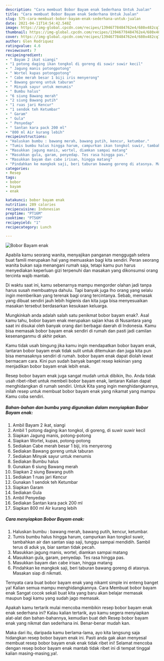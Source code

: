 ```yaml
---
description: "Cara membuat Bobor Bayam enak Sederhana Untuk Jualan"
title: "Cara membuat Bobor Bayam enak Sederhana Untuk Jualan"
slug: 575-cara-membuat-bobor-bayam-enak-sederhana-untuk-jualan
date: 2021-04-11T14:54:42.548Z
image: https://img-global.cpcdn.com/recipes/13946778484762e4/680x482cq70/bobor-bayam-enak-foto-resep-utama.jpg
thumbnail: https://img-global.cpcdn.com/recipes/13946778484762e4/680x482cq70/bobor-bayam-enak-foto-resep-utama.jpg
cover: https://img-global.cpcdn.com/recipes/13946778484762e4/680x482cq70/bobor-bayam-enak-foto-resep-utama.jpg
author: Glen Rodriquez
ratingvalue: 4.6
reviewcount: 7
recipeingredient:
- " Bayam 2 ikat siangi"
- "1 potong daging ikan tongkol di goreng di suwir suwir kecil"
- " Jagung manis potongpotong"
- " Wortel kupas potongpotong"
- " Cabe merah besar 1 biji iris menyerong"
- " Bawang goreng untuk taburan"
- " Minyak sayur untuk menumis"
- " Bumbu halus"
- "6 siung Bawang merah"
- "2 siung Bawang putih"
- "1 ruas jari Kencur"
- "1 sendok teh Ketumbar"
- " Garam"
- " Gula"
- " Penyedap"
- " Santan kara pack 200 ml"
- "800 ml Air kurang lebih"
recipeinstructions:
- "Haluskan bumbu : bawang merah, bawang putih, kencur, ketumbar."
- "Tumis bumbu halus hingga harum, campurkan ikan tongkol suwir, tambahkan air dan santan siap saji, tunggu sampai mendidih. Sambil terus di aduk ya, biar santan tidak pecah."
- "Masukkan jagung manis, wortel, diamkan sampai matang"
- "Masukkan gula, garam, penyedap. Tes rasa hingga pas."
- "Masukkan bayam dan cabe irisan, hingga matang"
- "Pindahkan ke mangkok saji, beri taburan bawang goreng di atasnya. Masakan siap di nikmati."
categories:
- Resep
tags:
- bobor
- bayam
- enak

katakunci: bobor bayam enak 
nutrition: 289 calories
recipecuisine: Indonesian
preptime: "PT16M"
cooktime: "PT56M"
recipeyield: "1"
recipecategory: Lunch

---
```



![Bobor Bayam enak](https://img-global.cpcdn.com/recipes/13946778484762e4/680x482cq70/bobor-bayam-enak-foto-resep-utama.jpg)

Apabila kamu seorang wanita, menyajikan panganan menggugah selera buat famili merupakan hal yang memuaskan bagi kita sendiri. Peran seorang  wanita bukan saja menangani rumah saja, tetapi kamu pun harus menyediakan keperluan gizi terpenuhi dan masakan yang dikonsumsi orang tercinta wajib mantab.

Di waktu  saat ini, kamu sebenarnya mampu mengorder olahan jadi tanpa harus susah membuatnya dahulu. Tapi banyak juga lho orang yang selalu ingin memberikan yang terenak bagi orang tercintanya. Sebab, memasak yang dibuat sendiri jauh lebih higienis dan kita juga bisa menyesuaikan masakan tersebut berdasarkan kesukaan keluarga. 



Mungkinkah anda adalah salah satu penikmat bobor bayam enak?. Asal kamu tahu, bobor bayam enak merupakan sajian khas di Nusantara yang saat ini disukai oleh banyak orang dari berbagai daerah di Indonesia. Kamu bisa memasak bobor bayam enak sendiri di rumah dan pasti jadi camilan kesenanganmu di akhir pekan.

Kamu tidak usah bingung jika kamu ingin mendapatkan bobor bayam enak, lantaran bobor bayam enak tidak sulit untuk ditemukan dan juga kita pun bisa memasaknya sendiri di rumah. bobor bayam enak dapat diolah lewat bermacam cara. Kini pun sudah banyak banget resep kekinian yang menjadikan bobor bayam enak lebih enak.

Resep bobor bayam enak juga sangat mudah untuk dibikin, lho. Anda tidak usah ribet-ribet untuk membeli bobor bayam enak, lantaran Kalian dapat menghidangkan di rumah sendiri. Untuk Kita yang ingin menghidangkannya, inilah resep untuk membuat bobor bayam enak yang nikamat yang mampu Kamu coba sendiri.

<!--inarticleads1-->

##### Bahan-bahan dan bumbu yang digunakan dalam menyiapkan Bobor Bayam enak:

1. Ambil  Bayam 2 ikat, siangi
1. Ambil 1 potong daging ikan tongkol, di goreng, di suwir suwir kecil
1. Siapkan  Jagung manis, potong-potong
1. Siapkan  Wortel, kupas, potong-potong
1. Sediakan  Cabe merah besar 1 biji, iris menyerong
1. Sediakan  Bawang goreng untuk taburan
1. Sediakan  Minyak sayur untuk menumis
1. Sediakan  Bumbu halus
1. Gunakan 6 siung Bawang merah
1. Siapkan 2 siung Bawang putih
1. Sediakan 1 ruas jari Kencur
1. Gunakan 1 sendok teh Ketumbar
1. Siapkan  Garam
1. Sediakan  Gula
1. Ambil  Penyedap
1. Sediakan  Santan kara pack 200 ml
1. Siapkan 800 ml Air kurang lebih




<!--inarticleads2-->

##### Cara menyiapkan Bobor Bayam enak:

1. Haluskan bumbu : bawang merah, bawang putih, kencur, ketumbar.
1. Tumis bumbu halus hingga harum, campurkan ikan tongkol suwir, tambahkan air dan santan siap saji, tunggu sampai mendidih. Sambil terus di aduk ya, biar santan tidak pecah.
1. Masukkan jagung manis, wortel, diamkan sampai matang
1. Masukkan gula, garam, penyedap. Tes rasa hingga pas.
1. Masukkan bayam dan cabe irisan, hingga matang
1. Pindahkan ke mangkok saji, beri taburan bawang goreng di atasnya. Masakan siap di nikmati.




Ternyata cara buat bobor bayam enak yang nikamt simple ini enteng banget ya! Kalian semua mampu menghidangkannya. Cara Membuat bobor bayam enak Sangat cocok sekali buat kita yang baru akan belajar memasak maupun bagi kamu yang sudah jago memasak.

Apakah kamu tertarik mulai mencoba membikin resep bobor bayam enak enak sederhana ini? Kalau kalian tertarik, ayo kamu segera menyiapkan alat-alat dan bahan-bahannya, kemudian buat deh Resep bobor bayam enak yang nikmat dan sederhana ini. Benar-benar mudah kan. 

Maka dari itu, daripada kamu berlama-lama, ayo kita langsung saja hidangkan resep bobor bayam enak ini. Pasti anda gak akan menyesal membuat resep bobor bayam enak enak tidak ribet ini! Selamat mencoba dengan resep bobor bayam enak mantab tidak ribet ini di tempat tinggal kalian masing-masing,ya!.

